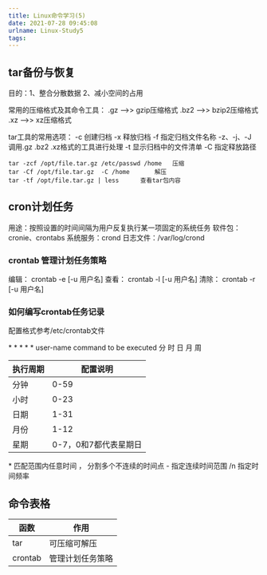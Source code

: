 ```yaml
---
title: Linux命令学习(5)
date: 2021-07-28 09:45:08
urlname: Linux-Study5
tags:
---
```


## tar备份与恢复
目的：1、整合分散数据 2、减小空间的占用

常用的压缩格式及其命令工具：
.gz     -->>  gzip压缩格式
.bz2    -->>  bzip2压缩格式
.xz     -->>  xz压缩格式


tar工具的常用选项：
-c 创建归档
-x 释放归档
-f 指定归档文件名称
-z、-j、-J 调用.gz .bz2 .xz格式的工具进行处理
-t 显示归档中的文件清单
-C 指定释放路径

```shell
tar -zcf /opt/file.tar.gz /etc/passwd /home   压缩
tar -Cf /opt/file.tar.gz  -C /home       解压
tar -tf /opt/file.tar.gz | less      查看tar包内容

```


## cron计划任务
用途：按照设置的时间间隔为用户反复执行某一项固定的系统任务
软件包：cronie、crontabs
系统服务：crond
日志文件：/var/log/crond

### crontab 管理计划任务策略
编辑： crontab -e [-u 用户名]
查看： crontab -l [-u 用户名]
清除： crontab -r [-u 用户名]


### 如何编写crontab任务记录
配置格式参考/etc/crontab文件

  \*  *  *  *  *  user-name  command to be executed
   分  时 日 月 周 

执行周期 | 配置说明 
---------|----------
 分钟 | 0-59 
 小时 | 0-23 
 日期 | 1-31 
 月份 | 1-12 
 星期 | 0-7，0和7都代表星期日

\* 匹配范围内任意时间
， 分割多个不连续的时间点
\- 指定连续时间范围
/n 指定时间频率




## 命令表格

函数 | 作用 
---------|----------
tar | 可压缩可解压 
crontab | 管理计划任务策略 











